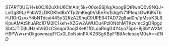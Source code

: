 $START$0UE/H+k0C/82uXhU6ClnAmj5k+00xeSSjXq/AoogBQtRwnQ0v9NQJ+LxGg89LzPhbW2LDKDKhdBxYTp2mKeg0VsEe7n/EdqyN71PfeqcOwKiKsTbHJ1OrQzvxY4bNTdcyi445y32KzA29hqC9UPE64TAD72g8ad0h/lpMsoK3LRKpuAMAtShuARc1l7M2lC1xeh+XZGw2AWUDu4Pzl0NbhMTKzvmc2gDRpgzSbCJTiDjhJHzmVriOzCSnqpr3ooj3KeK1fDLoaRngG4Y4yo75p/H9jSbYWXMH9PWw+mOkgowmaqTfCx0L0oNoinPXiKZ6SgKBpF1BtIAcIeoaqM0sA==$END$
